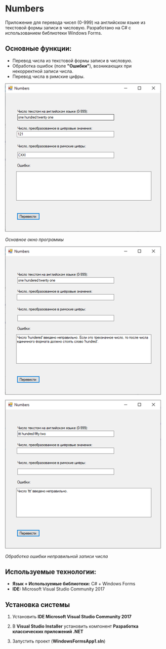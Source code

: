 # Numbers

Приложение для перевода чисел (0-999) на английском языке из текстовой формы записи в числовую. Разработано на C# с использованием библиотеки Windows Forms.

## Основные функции:

* Перевод числа из текстовой формы записи в числовую.
* Обработка ошибок (поле **"Ошибки"**), возникающих при некорректной записи числа.
* Перевод числа в римские цифры.

![alt text](https://github.com/svitosl/screenshots/blob/master/numbers_main_wnd.png "Основное окно программы")

*Основное окно программы*

![alt text](https://github.com/svitosl/screenshots/blob/master/numbers_error_wnd.png "Обработка ошибки неправильной записи числа")

![alt text](https://github.com/svitosl/screenshots/blob/master/numbers_error_wnd2.png "Обработка ошибки неправильной записи числа")

*Обработка ошибки неправильной записи числа*

## Используемые технологии:

* **Язык + Используемые библиотеки:** C# + Windows Forms
* **IDE:** Microsoft Visual Studio Community 2017

## Установка системы

1. Установить **IDE Microsoft Visual Studio Community 2017**

2. В **Visual Studio Installer** установить компонент **Разработка классических приложений .NET**

3. Запустить проект (**WindowsFormsApp1.sln**)